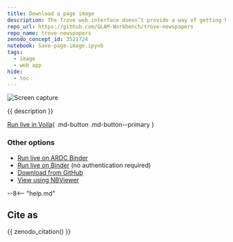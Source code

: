 ```yaml
---
title: Download a page image
description: The Trove web interface doesn’t provide a way of getting high-resolution page images from newspapers. This simple app lets you download page images as complete, high-resolution JPG files.
repo_url: https://github.com/GLAM-Workbench/trove-newspapers
repo_name: trove-newspapers
zenodo_concept_id: 3521724
notebook: Save-page-image.ipynb
tags:
  - image
  - web app
hide:
  - toc
---
```


![Screen capture](../images/trove-page-images.gif)

{{ description }}

[Run live in Voila](https://trove-newspaper-apps.uw.r.appspot.com/voila/render/{{notebook}}){ .md-button .md-button--primary }

### Other options

* [Run live on ARDC Binder](https://binderhub.rc.nectar.org.au/v2/gh/GLAM-Workbench/{{repo_name}}/master?urlpath=lab%2Ftree%2F{{notebook}})
* [Run live on Binder](https://mybinder.org/v2/gh/GLAM-Workbench/{{repo_name}}/master?urlpath=lab%2Ftree%2F{{notebook}}) (no authentication required)
* [Download from GitHub](https://github.com/GLAM-Workbench/{{repo_name}}/blob/master/{{notebook}})
* [View using NBViewer](https://nbviewer.jupyter.org/github/GLAM-Workbench/{{repo_name}}/blob/master/{{notebook}})

--8<-- "help.md"

## Cite as

{{ zenodo_citation() }}